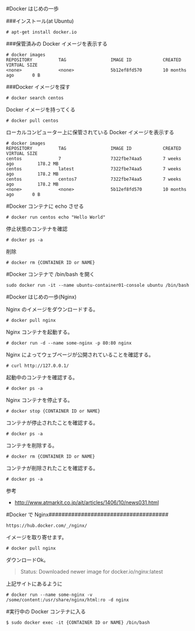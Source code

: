 #Docker はじめの一歩

###インストール(at Ubuntu)

```
# apt-get install docker.io
```

###保管済みの Docker イメージを表示する

```
# docker images
REPOSITORY          TAG                 IMAGE ID            CREATED             VIRTUAL SIZE
<none>              <none>              5b12ef8fd570        10 months ago       0 B
```

###Docker イメージを探す

```
# docker search centos
```

Docker イメージを持ってくる

```
# docker pull centos
```

ローカルコンピューター上に保管されている Docker イメージを表示する

```
# docker images
REPOSITORY          TAG                 IMAGE ID            CREATED             VIRTUAL SIZE
centos              7                   7322fbe74aa5        7 weeks ago         178.2 MB
centos              latest              7322fbe74aa5        7 weeks ago         178.2 MB
centos              centos7             7322fbe74aa5        7 weeks ago         178.2 MB
<none>              <none>              5b12ef8fd570        10 months ago       0 B
```














#Docker コンテナに echo させる

```
# docker run centos echo "Hello World"
```

停止状態のコンテナを確認

```
# docker ps -a
```

削除

```
# docker rm {CONTAINER ID or NAME}
```

















#Docker コンテナで /bin/bash を開く

```
sudo docker run -it --name ubuntu-container01-console ubuntu /bin/bash
```









#Docker はじめの一歩(Nginx)

Nginx のイメージをダウンロードする。

```
# docker pull nginx
```

Nginx コンテナを起動する。

```
# docker run -d --name some-nginx -p 80:80 nginx
```

Nginx によってウェブページが公開されていることを確認する。

```
# curl http://127.0.0.1/
```

起動中のコンテナを確認する。

```
# docker ps -a
```

Nginx コンテナを停止する。

```
# docker stop {CONTAINER ID or NAME}
```

コンテナが停止されたことを確認する。

```
# docker ps -a
```

コンテナを削除する。

```
# docker rm {CONTAINER ID or NAME}
```

コンテナが削除されたことを確認する。

```
# docker ps -a
```

参考

- http://www.atmarkit.co.jp/ait/articles/1406/10/news031.html
















#Docker で Nginx#####################################

```
https://hub.docker.com/_/nginx/
```

イメージを取り寄せます。

```
# docker pull nginx
```

ダウンロードOk。

> Status: Downloaded newer image for docker.io/nginx:latest

上記サイトにあるように

```
# docker run --name some-nginx -v /some/content:/usr/share/nginx/html:ro -d nginx
```




#実行中の Docker コンテナに入る

```
$ sudo docker exec -it {CONTAINER ID or NAME} /bin/bash
```
